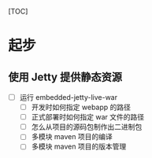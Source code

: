 [TOC]

# 起步

## 使用 Jetty 提供静态资源

- [ ] 运行 embedded-jetty-live-war
  - [ ] 开发时如何指定 webapp 的路径
  - [ ] 正式部署时如何指定 war 文件的路径
  - [ ] 怎么从项目的源码包制作出二进制包
  - [ ] 多模块 maven 项目的编译
  - [ ] 多模块 maven 项目的版本管理